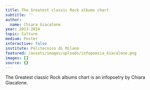 ```yaml
---
title: The Greatest classic Rock albums chart
subtitle: ''
author:
  name: Chiara Giacalone
year: 2013-2014
topic: Culture
medium: Poster
interactive: false
institute: Politecnico di Milano
featured: /assets/images/uploads/infopoesia_Giacalone.png
images: []
source: {}
---
```

The Greatest classic Rock albums chart is an infopoetry by Chiara Giacalone.
